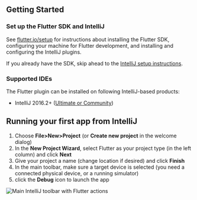 ## Getting Started

### Set up the Flutter SDK and IntelliJ

See [flutter.io/setup](https://flutter.io/setup/) for instructions about installing the Flutter SDK, configuring your machine for Flutter development, and installing and configuring the IntelliJ plugins.

If you already have the SDK, skip ahead to the [IntelliJ setup instructions](https://flutter.io/setup/#flutter-intellij-ide-plugins).

### Supported IDEs

The Flutter plugin can be installed on following IntelliJ-based products:

* IntelliJ 2016.2+ ([Ultimate or Community](https://www.jetbrains.com/idea/download/))

## Running your first app from IntelliJ

1. Choose **File>New>Project** (or **Create new project** in the welcome dialog)
2. In the **New Project Wizard**, select Flutter as your project type (in the left column) and click **Next**
3. Give your project a name (change location if desired) and click **Finish**
4. In the main toolbar, make sure a target device is selected (you need a connected physical device, or a running simulator)
5. click the **Debug** icon to launch the app

![Main IntelliJ toolbar with Flutter actions](http://flutter.io/images/intellij/main-toolbar.png)
